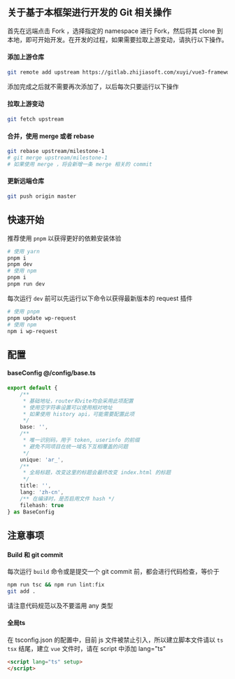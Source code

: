 ## 关于基于本框架进行开发的 Git 相关操作

首先在远端点击 Fork ，选择指定的 namespace 进行 Fork，然后将其 clone 到本地，即可开始开发。在开发的过程，如果需要拉取上游变动，请执行以下操作。

#### 添加上游仓库

```bash
git remote add upstream https://gitlab.zhijiasoft.com/xuyi/vue3-framework.git
```

添加完成之后就不需要再次添加了，以后每次只要运行以下操作

#### 拉取上游变动

```bash
git fetch upstream
```

#### 合并，使用 merge 或者 rebase

```bash
git rebase upstream/milestone-1
# git merge upstream/milestone-1
# 如果使用 merge ，将会新增一条 merge 相关的 commit
```

#### 更新远端仓库

```bash
git push origin master
```

## 快速开始

推荐使用  `pnpm` 以获得更好的依赖安装体验

```bash
# 使用 yarn
pnpm i
pnpm dev
# 使用 npm
pnpm i
pnpm run dev
```

每次运行  `dev`  前可以先运行以下命令以获得最新版本的 request 插件

```bash
# 使用 pnpm
pnpm update wp-request
# 使用 npm
npm i wp-request
```

## 配置

#### baseConfig @/config/base.ts

```ts
export default {
    /**
     * 基础地址，router和vite均会采用此项配置
     * 使用空字符串设置可以使用相对地址
     * 如果使用 history api，可能需要配置此项
     */
    base: '',
    /**
     * 唯一识别码，用于 token, userinfo 的前缀
     * 避免不同项目在统一域名下互相覆盖的问题
     */
    unique: 'ar_',
    /**
     * 全局标题，改变这里的标题会最终改变 index.html 的标题
     */
    title: '',
    lang: 'zh-cn',
    /** 在编译时，是否启用文件 hash */
    filehash: true
} as BaseConfig
```

## 注意事项

#### Build 和 git commit

每次运行  `build`  命令或是提交一个 git commit 前，都会进行代码检查，等价于

```bash
npm run tsc && npm run lint:fix
git add .
```

请注意代码规范以及不要滥用 any 类型

#### 全局ts

在 tsconfig.json 的配置中，目前 js 文件被禁止引入，所以建立脚本文件请以 `ts` `tsx` 结尾，建立 `vue` 文件时，请在 script 中添加 lang="ts"

```html
<script lang="ts" setup>
</script>
```

